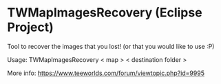 # TWMapImagesRecovery (Eclipse Project)

Tool to recover the images that you lost! (or that you would like to use :P)

Usage: 
   TWMapImagesRecovery < map > < destination folder >



More info: https://www.teeworlds.com/forum/viewtopic.php?id=9995
